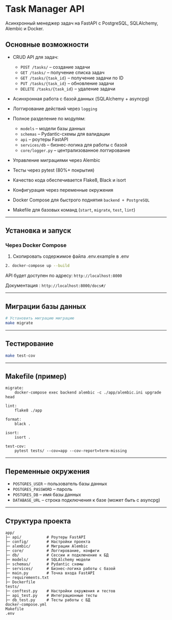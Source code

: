 # Task Manager API

Асинхронный менеджер задач на FastAPI с PostgreSQL, SQLAlchemy, Alembic и Docker.

## Основные возможности

* CRUD API для задач:

  * `POST /tasks/` – создание задачи
  * `GET /tasks/` – получение списка задач
  * `GET /tasks/{task_id}` – получение задачи по ID
  * `PUT /tasks/{task_id}` – обновление задачи
  * `DELETE /tasks/{task_id}` – удаление задачи
* Асинхронная работа с базой данных (SQLAlchemy + asyncpg)
* Логгирование действий через `logging`
* Полное разделение по модулям:

  * `models` – модели базы данных
  * `schemas` – Pydantic-схемы для валидации
  * `api` – роутеры FastAPI
  * `services/db` – бизнес-логика для работы с базой
  * `core/logger.py` – централизованное логгирование
* Управление миграциями через Alembic
* Тесты через pytest (80%+ покрытия)
* Качество кода обеспечивается Flake8, Black и isort
* Конфигурация через переменные окружения
* Docker Compose для быстрого поднятия `backend + PostgreSQL`
* Makefile для базовых команд (`start`, `migrate`, `test`, `lint`)

---

## Установка и запуск

### Через Docker Compose
1. Скопировать содержимое файла .env.example в .env
```bash
2. docker-compose up --build
```

API будет доступен по адресу: `http://localhost:8000`

Документация : `http://localhost:8000/docs#/`

---

## Миграции базы данных

```bash
# Установить миграцию миграцию
make migrate
```

---

## Тестирование

```bash
make test-cov
```

---

## Makefile (пример)

```make
migrate:
	docker-compose exec backend alembic -c ./app/alembic.ini upgrade head

lint:
	flake8 ./app

format:
	black .

isort:
	isort .

test-cov:
	pytest tests/ --cov=app --cov-report=term-missing
```

---

## Переменные окружения

* `POSTGRES_USER` – пользователь базы данных
* `POSTGRES_PASSWORD` – пароль
* `POSTGRES_DB` – имя базы данных
* `DATABASE_URL` – строка подключения к базе (может быть с asyncpg)

---

## Структура проекта

```
app/
├─ api/           # Роутеры FastAPI
├─ config/        # Настройки проекта
├─ alembic/       # Миграции Alembic
├─ core/          # Логгирование, конфиги
├─ db/            # Сессии и подключение к БД
├─ models/        # SQLAlchemy модели
├─ schemas/       # Pydantic схемы
├─ services/      # Бизнес-логика работы с базой
├─ main.py        # Точка входа FastAPI
├─ requirements.txt
├─ Dockerfile
tests/            
├─ conftest.py    # Настройки окружения и тестов
├─ api_test.py    # Интеграционные тесты 
├─ db_test.py     # Тесты работы с БД
docker-compose.yml
Makefile
.env
```
